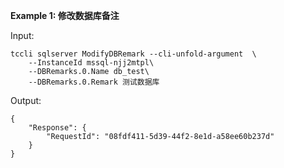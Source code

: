**Example 1: 修改数据库备注**



Input: 

```
tccli sqlserver ModifyDBRemark --cli-unfold-argument  \
    --InstanceId mssql-njj2mtpl\
    --DBRemarks.0.Name db_test\
    --DBRemarks.0.Remark 测试数据库
```

Output: 
```
{
    "Response": {
        "RequestId": "08fdf411-5d39-44f2-8e1d-a58ee60b237d"
    }
}
```

